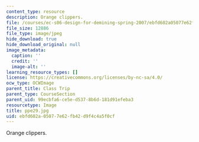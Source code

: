 ```yaml
---
content_type: resource
description: Orange clippers.
file: /courses/ec-s06-design-for-demining-spring-2007/ebfd602a05077e62fb42d9f4c4a5f0cf_ppe29.jpg
file_size: 12886
file_type: image/jpeg
hide_download: true
hide_download_original: null
image_metadata:
  caption: ''
  credit: ''
  image-alt: ''
learning_resource_types: []
license: https://creativecommons.org/licenses/by-nc-sa/4.0/
ocw_type: OCWImage
parent_title: Class Trip
parent_type: CourseSection
parent_uid: 99ecbfa6-ce5e-d537-8b6d-181d91efeba3
resourcetype: Image
title: ppe29.jpg
uid: ebfd602a-0507-7e62-fb42-d9f4c4a5f0cf
---
```

Orange clippers.